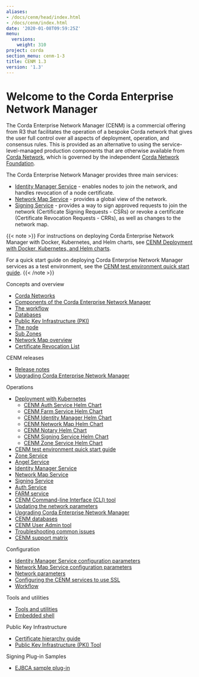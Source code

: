 ```yaml
---
aliases:
- /docs/cenm/head/index.html
- /docs/cenm/index.html
date: '2020-01-08T09:59:25Z'
menu:
  versions:
    weight: 310
project: corda
section_menu: cenm-1-3
title: CENM 1.3
version: '1.3'
---
```



# Welcome to the Corda Enterprise Network Manager

The Corda Enterprise Network Manager (CENM) is a commercial offering from R3 that facilitates the operation of a bespoke
Corda network that gives the user full control over all aspects of deployment, operation, and consensus rules.
This is provided as an alternative to using the service-level-managed production components
that are otherwise available from [Corda Network](https://corda.network), which is governed by the independent
[Corda Network Foundation](https://corda.network/).

The Corda Enterprise Network Manager provides three main services:

* [Identity Manager Service](identity-manager.md) - enables nodes to join the network, and handles revocation of a node certificate.
* [Network Map Service](network-map.md) - provides a global view of the network.
* [Signing Service](signing-service.md) - provides a way to sign approved requests to join the network (Certificate Signing Requests - CSRs) or revoke a certificate (Certificate Revocation Requests - CRRs), as well as changes to the network map.

{{< note >}}
For instructions on deploying Corda Enterprise Network Manager with Docker, Kubernetes, and Helm charts, see [CENM Deployment with Docker, Kubernetes, and Helm charts](deployment-kubernetes.md).

For a quick start guide on deploying Corda Enterprise Network Manager services as a test environment, see the [CENM test environment quick start guide](quick-start.md).
{{< /note >}}

Concepts and overview

* [Corda Networks](corda-networks.md)
* [Components of the Corda Enterprise Network Manager](enm-components.md)
* [The workflow](enm-components.md#the-workflow)
* [Databases](enm-components.md#databases)
* [Public Key Infrastructure (PKI)](enm-components.md#public-key-infrastructure-pki)
* [The node](enm-components.md#the-node)
* [Sub Zones](sub-zones.md)
* [Network Map overview](network-map-overview.md)
* [Certificate Revocation List](certificate-revocation.md)

CENM releases

* [Release notes](release-notes.md)
* [Upgrading Corda Enterprise Network Manager](upgrade-notes.md)

Operations

* [Deployment with Kubernetes](deployment-kubernetes.md)
  * [CENM Auth Service Helm Chart](deployment-kubernetes-auth.md)
  * [CENM Farm Service Helm Chart](deployment-kubernetes-farm.md)
  * [CENM Identity Manager Helm Chart](deployment-kubernetes-idman.md)
  * [CENM Network Map Helm Chart](deployment-kubernetes-nmap.md)
  * [CENM Notary Helm Chart](deployment-kubernetes-notary.md)
  * [CENM Signing Service Helm Chart](deployment-kubernetes-signer.md)
  * [CENM Zone Service Helm Chart](deployment-kubernetes-zone.md)
* [CENM test environment quick start guide](quick-start.md)
* [Zone Service](zone-service.md)
* [Angel Service](angel-service.md)
* [Identity Manager Service](identity-manager.md)
* [Network Map Service](network-map.md)
* [Signing Service](signing-service.md)
* [Auth Service](auth-service.md)
* [FARM service](gateway-service.md)
* [CENM Command-line Interface (CLI) tool](cenm-cli-tool.md)
* [Updating the network parameters](updating-network-parameters.md)
* [Upgrading Corda Enterprise Network Manager](upgrade-notes.md)
* [CENM databases](database-set-up.md)
* [CENM User Admin tool](user-admin.md)
* [Troubleshooting common issues](troubleshooting-common-issues.md)
* [CENM support matrix](cenm-support-matrix.md)

Configuration

* [Identity Manager Service configuration parameters](config-identity-manager-parameters.md)
* [Network Map Service configuration parameters](config-network-map-parameters.md)
* [Network parameters](config-network-parameters.md)
* [Configuring the CENM services to use SSL](enm-with-ssl.md)
* [Workflow](workflow.md)

Tools and utilities

* [Tools and utilities](tools-index.md)
* [Embedded shell](shell.md)

Public Key Infrastructure

* [Certificate hierarchy guide](pki-guide.md)
* [Public Key Infrastructure (PKI) Tool](pki-tool.md)

Signing Plug-in Samples

* [EJBCA sample plug-in](ejbca-plugin.md)
